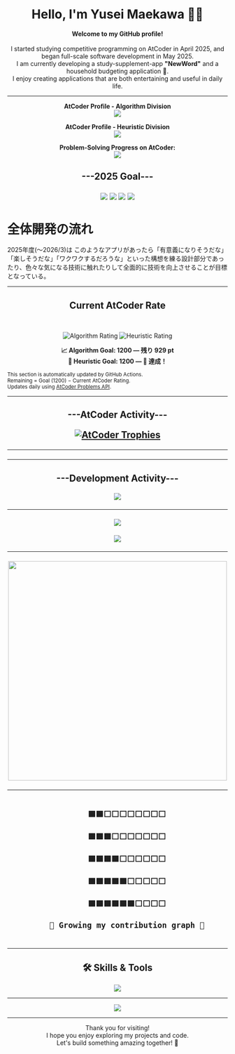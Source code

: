 <!-- タイトル -->
<h1 align="center">Hello, I'm Yusei Maekawa 👨‍💻</h1>

<!-- 自己紹介 -->
<p align="center">
  <strong>Welcome to my GitHub profile!</strong><br><br>
  I started studying competitive programming on AtCoder in April 2025, and began full-scale software development in May 2025.<br>
  I am currently developing a study-supplement-app <strong>"NewWord"</strong>  and a household budgeting application 🧾.<br>
  I enjoy creating applications that are both entertaining and useful in daily life.
</p>

---

<!-- AtCoderプロフィール -->
<p align="center">
  <strong>AtCoder Profile - Algorithm Division</strong><br>
  <a href="https://atcoder.jp/users/Y_Maekawa?contestType=algo" target="_blank">
    <img src="https://img.shields.io/badge/AtCoder (Algorithm)-Y_Maekawa-blue?style=flat-square&logo=codeforces" />
  </a>
</p>

<p align="center">
  <strong>AtCoder Profile - Heuristic Division</strong><br>
  <a href="https://atcoder.jp/users/Y_Maekawa?contestType=heuristic" target="_blank">
    <img src="https://img.shields.io/badge/AtCoder (Heuristic)-Y_Maekawa-green?style=flat-square&logo=codeforces" />
  </a>
</p>

<p align="center">
  <strong>Problem-Solving Progress on AtCoder:</strong><br>
  <a href="https://kenkoooo.com/atcoder/#/user/Y_Maekawa" target="_blank">
    <img src="https://img.shields.io/badge/AtCoder_Problems-Track%20Now-brightgreen?style=flat-square&logo=google-chrome" />
  </a>
</p>

<!-- 目標 -->
 <h2 align="center">---2025 Goal---</b2><br>
<p align="center">
  <img src="https://img.shields.io/badge/Goal-Complete by 2025🔥-blueviolet?style=for-the-badge" />
  <img src="https://img.shields.io/badge/Algorithm-Light Blue(1200+)-1e90ff?style=for-the-badge" />
  <img src="https://img.shields.io/badge/Heuristic-Light Blue(1200+)-1e90ff?style=for-the-badge" />
  <img src="https://img.shields.io/badge/Problems Solved-1000+💪-ff69b4?style=for-the-badge" />
</p>
   
# 全体開発の流れ

2025年度(～2026/3)は このようなアプリがあったら「有意義になりそうだな」「楽しそうだな」「ワクワクするだろうな」といった構想を練る設計部分であったり、色々な気になる技術に触れたりして全面的に技術を向上させることが目標となっている。



---
<h2 align="center">Current AtCoder Rate</h2><br>

<p align="center">

<img src="https://img.shields.io/badge/Algorithm-271-gray" alt="Algorithm Rating">
<img src="https://img.shields.io/badge/Heuristic-1247-lightblue" alt="Heuristic Rating">

</p>

<!-- AtCoder Rating Goal Section: Do not edit below. This will be auto-updated -->
<p align="center">
  <strong>📈 Algorithm Goal: 1200 — 残り 929 pt</strong><br>
  <strong>🧠 Heuristic Goal: 1200 — 🎉 達成！</strong>
</p>
<!-- End AtCoder Rating Goal Section -->

<sub align="center">
  This section is automatically updated by GitHub Actions.<br>
  Remaining = Goal (1200) − Current AtCoder Rating.<br>
  Updates daily using <a href="https://github.com/kenkoooo/AtCoderProblems">AtCoder Problems API</a>.
</sub>



---

 <h2 align="center">---AtCoder Activity---</b2><br>
   
[![AtCoder Trophies](https://atcoder-trophies.vercel.app/api/v1/atcoder?username=Y_Maekawa&theme=monokai)](https://github.com/KATO-Hiro/AtCoderTrophies)

---

---

<h2 align="center">---Development Activity---</b2><br>

<!-- GitHub Trophy -->
<p align="center">
  <img src="https://github-profile-trophy.vercel.app/?username=Yusei-Maekawa&theme=gruvbox" />
</p>

---

<!-- GitHub Stats -->
<p align="center">
  <img src="https://github-readme-stats.vercel.app/api?username=Yusei-Maekawa&show_icons=true&theme=tokyonight" />
</p>

<!-- Top Languages -->
<p align="center">
  <img src="https://github-readme-stats.vercel.app/api/top-langs/?username=Yusei-Maekawa&layout=compact&theme=tokyonight" />
</p>

---

<!-- デモGIF -->
<p align="center">
  <img src="https://media2.giphy.com/media/v1.Y2lkPTc5MGI3NjExa2p5Zjd6b3BrOHZocGlkZ3IwZzVjcml5bmZwNmZubW43M3UxYXh4MCZlcD12MV9pbnRlcm5hbF9naWZfYnlfaWQmY3Q9Zw/LnumbVzEMgsI4rjrg2/giphy.gif" width="500" />
</p>

---

<!-- 草風グラフィック -->
<p align="center">
  <code>
    🟩🟩⬜⬜⬜⬜⬜⬜⬜⬜<br>
    🟩🟩🟩⬜⬜⬜⬜⬜⬜⬜<br>
    🟩🟩🟩🟩⬜⬜⬜⬜⬜⬜<br>
    🟩🟩🟩🟩🟩⬜⬜⬜⬜⬜<br>
    🟩🟩🟩🟩🟩🟩⬜⬜⬜⬜<br>
    🌱 Growing my contribution graph 🌱
  </code>
</p>

---

<!-- 使用技術 -->
<h2 align="center">🛠 Skills & Tools</h2>
<p align="center">
  <img src="https://skillicons.dev/icons?i=html,css,js,java,python,php,laravel,firebase,git,github,vscode,notion" />
</p>

---

<!-- 草スネーク -->
<p align="center">
  <img src="https://raw.githubusercontent.com/Yu-Maekawa8/Yu-Maekawa8/output/github-contribution-grid-snake.svg" />
</p>

---

<!-- 結び -->
<p align="center">
  Thank you for visiting!<br>
  I hope you enjoy exploring my projects and code.<br>
  Let's build something amazing together! 🚀
</p>
